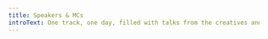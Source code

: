 ```yaml
---
title: Speakers & MCs
introText: One track, one day, filled with talks from the creatives and engineers who build the most performant, accessible and beautiful apps and web experiences.
---
```

